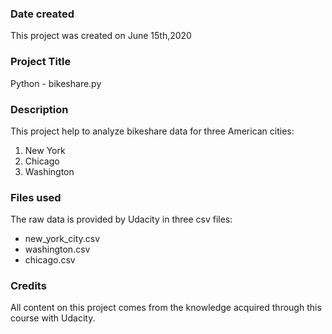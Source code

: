 ### Date created
This project was created on June 15th,2020

### Project Title
Python - bikeshare.py

### Description
This project help to analyze bikeshare data for three American cities:
1. New York
2. Chicago
3. Washington

### Files used
The raw data is provided by Udacity in three csv files:
* new_york_city.csv
* washington.csv
* chicago.csv

### Credits
All content on this project comes from the knowledge acquired through this course with Udacity.

